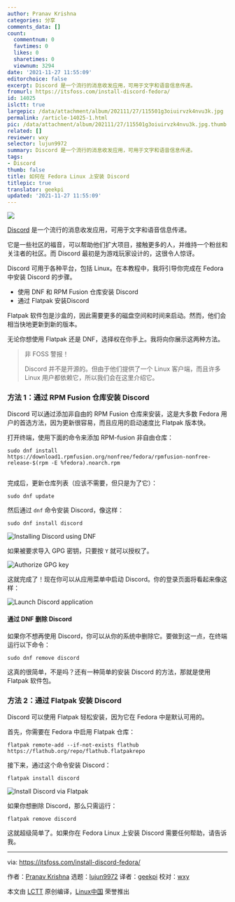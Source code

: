 ```yaml
---
author: Pranav Krishna
categories: 分享
comments_data: []
count:
  commentnum: 0
  favtimes: 0
  likes: 0
  sharetimes: 0
  viewnum: 3294
date: '2021-11-27 11:55:09'
editorchoice: false
excerpt: Discord 是一个流行的消息收发应用，可用于文字和语音信息传递。
fromurl: https://itsfoss.com/install-discord-fedora/
id: 14025
islctt: true
largepic: /data/attachment/album/202111/27/115501g3oiuirvzk4nvu3k.jpg
permalink: /article-14025-1.html
pic: /data/attachment/album/202111/27/115501g3oiuirvzk4nvu3k.jpg.thumb.jpg
related: []
reviewer: wxy
selector: lujun9972
summary: Discord 是一个流行的消息收发应用，可用于文字和语音信息传递。
tags:
- Discord
thumb: false
title: 如何在 Fedora Linux 上安装 Discord
titlepic: true
translator: geekpi
updated: '2021-11-27 11:55:09'
---
```


![](/data/attachment/album/202111/27/115501g3oiuirvzk4nvu3k.jpg)


[Discord](https://discord.com/) 是一个流行的消息收发应用，可用于文字和语音信息传递。


它是一些社区的福音，可以帮助他们扩大项目，接触更多的人，并维持一个粉丝和关注者的社区。而 Discord 最初是为游戏玩家设计的，这很令人惊讶。


Discord 可用于各种平台，包括 Linux。在本教程中，我将引导你完成在 Fedora 中安装 Discord 的步骤。


* 使用 DNF 和 RPM Fusion 仓库安装 Discord
* 通过 Flatpak 安装Discord


Flatpak 软件包是沙盒的，因此需要更多的磁盘空间和时间来启动。然而，他们会相当快地更新到新的版本。


无论你想使用 Flatpak 还是 DNF，选择权在你手上。我将向你展示这两种方法。



> 
> 非 FOSS 警报！
> 
> 
> Discord 并不是开源的。但由于他们提供了一个 Linux 客户端，而且许多 Linux 用户都依赖它，所以我们会在这里介绍它。
> 
> 
> 


### 方法 1：通过 RPM Fusion 仓库安装 Discord


Discord 可以通过添加非自由的 RPM Fusion 仓库来安装，这是大多数 Fedora 用户的首选方法，因为更新很容易，而且应用的启动速度比 Flatpak 版本快。


打开终端，使用下面的命令来添加 RPM-fusion 非自由仓库：



```
sudo dnf install https://download1.rpmfusion.org/nonfree/fedora/rpmfusion-nonfree-release-$(rpm -E %fedora).noarch.rpm


```

完成后，更新仓库列表（应该不需要，但只是为了它）：



```
sudo dnf update

```

然后通过 `dnf` 命令安装 Discord，像这样：



```
sudo dnf install discord

```

![Installing Discord using DNF](/data/attachment/album/202111/27/115509j7lklake7bavrlwh.png)


如果被要求导入 GPG 密钥，只要按 `Y` 就可以授权了。


![Authorize GPG key](/data/attachment/album/202111/27/115509jaj23hvw2vwkhnal.png)


这就完成了！现在你可以从应用菜单中启动 Discord。你的登录页面将看起来像这样：


![Launch Discord application](/data/attachment/album/202111/27/115510g5pux8putqvsplww.png)


#### 通过 DNF 删除 Discord


如果你不想再使用 Discord，你可以从你的系统中删除它。要做到这一点，在终端运行以下命令：



```
sudo dnf remove discord

```

这真的很简单，不是吗？还有一种简单的安装 Discord 的方法，那就是使用 Flatpak 软件包。


### 方法 2：通过 Flatpak 安装 Discord


Discord 可以使用 Flatpak 轻松安装，因为它在 Fedora 中是默认可用的。


首先，你需要在 Fedora 中启用 Flatpak 仓库：



```
flatpak remote-add --if-not-exists flathub https://flathub.org/repo/flathub.flatpakrepo

```

接下来，通过这个命令安装 Discord：



```
flatpak install discord

```

![Install Discord via Flatpak](/data/attachment/album/202111/27/115510i00o2c35zcqh2hea.png)


如果你想删除 Discord，那么只需运行：



```
flatpak remove discord

```

这就超级简单了。如果你在 Fedora Linux 上安装 Discord 需要任何帮助，请告诉我。




---


via: <https://itsfoss.com/install-discord-fedora/>


作者：[Pranav Krishna](https://itsfoss.com/author/pranav/) 选题：[lujun9972](https://github.com/lujun9972) 译者：[geekpi](https://github.com/geekpi) 校对：[wxy](https://github.com/wxy)


本文由 [LCTT](https://github.com/LCTT/TranslateProject) 原创编译，[Linux中国](https://linux.cn/) 荣誉推出